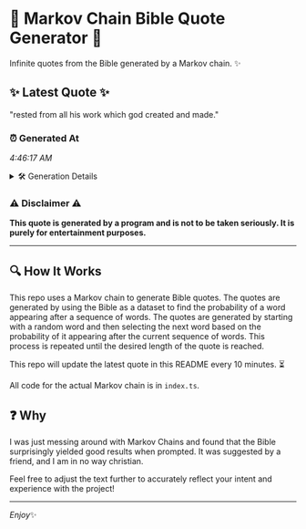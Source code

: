 # 📖 Markov Chain Bible Quote Generator 📖

Infinite quotes from the Bible generated by a Markov chain. ✨

## ✨ Latest Quote ✨
"rested from all his work which god created and made."

### ⏰ Generated At
*4:46:17 AM*

<details>
    <summary>🛠️ Generation Details</summary>
    <p>
        <strong>🌱 Seed:</strong> rested<br>
        <strong>🔄 Iterations:</strong> 9<br>
        <strong>📜 Context History:</strong><br>[ rested ]: from<br>[ rested, from ]: all<br>[ rested, from, all ]: his<br>[ rested, from, all, his ]: work<br>[ rested, from, all, his, work ]: which<br>[ rested, from, all, his, work, which ]: god<br>[ from, all, his, work, which, god ]: created<br>[ all, his, work, which, god, created ]: and<br>[ his, work, which, god, created, and ]: made.<br>
    </p>
</details>

### ⚠️ Disclaimer ⚠️
**This quote is generated by a program and is not to be taken seriously. It is purely for entertainment purposes.**

---

## 🔍 How It Works

This repo uses a Markov chain to generate Bible quotes. The quotes are generated by using the Bible as a dataset to find the probability of a word appearing after a sequence of words. The quotes are generated by starting with a random word and then selecting the next word based on the probability of it appearing after the current sequence of words. This process is repeated until the desired length of the quote is reached.

This repo will update the latest quote in this README every 10 minutes. ⏳

All code for the actual Markov chain is in `index.ts`.

## ❓ Why

I was just messing around with Markov Chains and found that the Bible surprisingly yielded good results when prompted. 
It was suggested by a friend, and I am in no way christian.

Feel free to adjust the text further to accurately reflect your intent and experience with the project!

---

*Enjoy*✨
